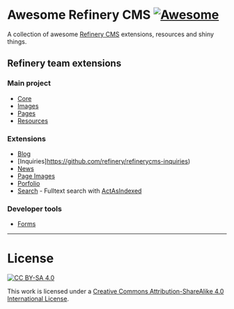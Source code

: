 # Awesome Refinery CMS [![Awesome](https://cdn.rawgit.com/sindresorhus/awesome/d7305f38d29fed78fa85652e3a63e154dd8e8829/media/badge.svg)](https://github.com/sindresorhus/awesome)

A collection of awesome [Refinery CMS](http://www.refinerycms.com/) extensions, resources and shiny things.

## Refinery team extensions

### Main project
* [Core](https://github.com/refinery/refinerycms)
* [Images](https://github.com/refinery/refinerycms)
* [Pages](https://github.com/refinery/refinerycms)
* [Resources](https://github.com/refinery/refinerycms)

### Extensions
* [Blog](https://github.com/refinery/refinerycms-blog)
* [Inquiries]https://github.com/refinery/refinerycms-inquiries)
* [News](https://github.com/refinery/refinerycms-news)
* [Page Images](https://github.com/refinery/refinerycms-page-images)
* [Porfolio](https://github.com/refinery/refinerycms-portfolio)
* [Search](https://github.com/refinery/refinerycms-search) - Fulltext search with [ActAsIndexed](https://github.com/dougal/acts_as_indexed)

### Developer tools
* [Forms](https://github.com/refinery/refinerycms-forms)


---

# License

[![CC BY-SA 4.0](https://i.creativecommons.org/l/by-sa/4.0/88x31.png)](http://creativecommons.org/licenses/by-sa/4.0/)

This work is licensed under a [Creative Commons Attribution-ShareAlike 4.0 International License](http://creativecommons.org/licenses/by-sa/4.0/).
